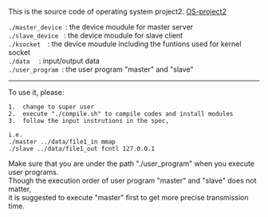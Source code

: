 This is the source code of operating system project2. [OS-project2](http://rswiki.csie.org/dokuwiki/courses:107_2:project_2)

`./master_device `: the device moudule for master server  
`./slave_device ` : the device moudule for slave client  
`./ksocket  `: the device moudule including the funtions used for kernel socket  
`./data  ` : input/output data  
`./user_program `: the user program "master" and "slave"  

---

To use it, please:   
```
1.  change to super user   
2.  execute "./compile.sh" to compile codes and install modules  
3.  follow the input instrutions in the spec,  

i.e.  
./master ../data/file1_in mmap  
./slave ../data/file1_out fcntl 127.0.0.1  
```

Make sure that you are under the path "./user_program" when you execute user programs.  
Though the execution order of user program "master" and "slave" does not matter,  
it is suggested to execute "master" first to get more precise transmission time.  

